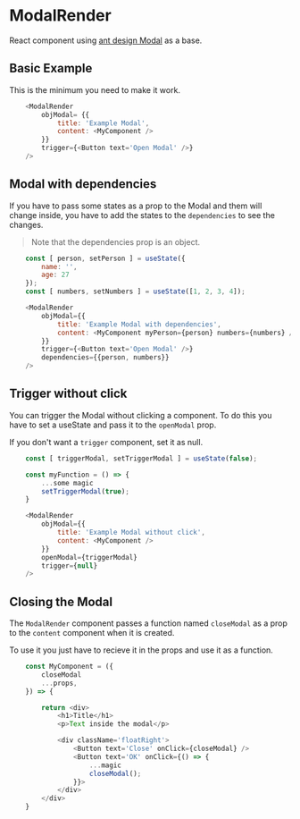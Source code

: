 # ModalRender
React component using [ant design Modal](https://ant.design/components/modal) as a base.

## Basic Example
This is the minimum you need to make it work.
```js
    <ModalRender 
        objModal= {{
            title: 'Example Modal',
            content: <MyComponent />
        }}
        trigger={<Button text='Open Modal' />}
    />
```

## Modal with dependencies
If you have to pass some states as a prop to the Modal and them will change inside, you have to add the states to the `dependencies` to see the changes.

>Note that the dependencies prop is an object.
```js
    const [ person, setPerson ] = useState({
        name: '',
        age: 27
    });
    const [ numbers, setNumbers ] = useState([1, 2, 3, 4]);

    <ModalRender 
        objModal={{
            title: 'Example Modal with dependencies',
            content: <MyComponent myPerson={person} numbers={numbers} />
        }}
        trigger={<Button text='Open Modal' />}
        dependencies={{person, numbers}}
    />
```

## Trigger without click
You can trigger the Modal without clicking a component. To do this you have to set a useState and pass it to the `openModal` prop.

If you don't want a `trigger` component, set it as null.
```js
    const [ triggerModal, setTriggerModal ] = useState(false);

    const myFunction = () => {
        ...some magic
        setTriggerModal(true);
    }

    <ModalRender 
        objModal={{
            title: 'Example Modal without click',
            content: <MyComponent />
        }}
        openModal={triggerModal}
        trigger={null}
    />
```

## Closing the Modal
The `ModalRender` component passes a function named `closeModal` as a prop to the `content` component when it is created.

To use it you just have to recieve it in the props and use it as a function.

```js
    const MyComponent = ({
        closeModal
        ...props,
    }) => {

        return <div>
            <h1>Title</h1>
            <p>Text inside the modal</p>

            <div className='floatRight'>
                <Button text='Close' onClick={closeModal} />
                <Button text='OK' onClick={() => {
                    ...magic
                    closeModal();
                }}>
            </div>
        </div>
    }
```
